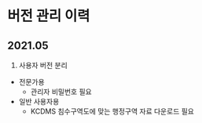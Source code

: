 # 버전 관리 이력
## 2021.05
1. 사용자 버전 분리
* 전문가용
  - 관리자 비밀번호 필요
* 일반 사용자용
  - KCDMS 침수구역도에 맞는 행정구역 자료 다운로드 필요
